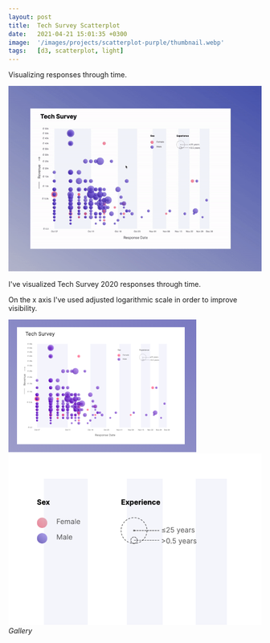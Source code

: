 ```yaml
---
layout: post
title:  Tech Survey Scatterplot
date:   2021-04-21 15:01:35 +0300
image:  '/images/projects/scatterplot-purple/thumbnail.webp'
tags:   [d3, scatterplot, light]
---
```

Visualizing responses through time.

![](/images/projects/scatterplot-purple/preview.gif)


I've visualized Tech Survey 2020 responses through time.

On the x axis I've used adjusted logarithmic scale in order to improve visibility.

<div class="gallery-box">
  <div class="gallery">
    <img src="/images/projects/scatterplot-purple/thumbnail.png">
    <img src="/images/projects/scatterplot-purple/1.png">
  </div>
  <em>Gallery</em>
</div>


